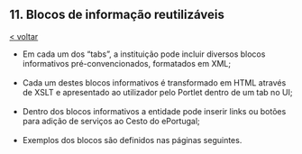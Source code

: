 ## 11.	Blocos de informação reutilizáveis

[< voltar](https://amagovpt.github.io/ePortugal/area-reservada/)

-	Em cada um dos “tabs”, a instituição pode incluir diversos blocos informativos pré-convencionados, formatados em XML; <br><br>
-	Cada um destes blocos informativos é transformado em HTML através de XSLT e apresentado ao utilizador pelo Portlet dentro de um tab no UI; <br><br>
-	Dentro dos blocos informativos a entidade pode inserir links ou botões para adição de serviços ao Cesto do ePortugal; <br><br>
-	Exemplos dos blocos são definidos nas páginas seguintes.
